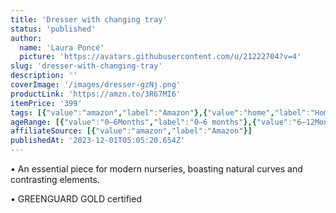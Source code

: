 ```yaml
---
title: 'Dresser with changing tray'
status: 'published'
author:
  name: 'Laura Poncé'
  picture: 'https://avatars.githubusercontent.com/u/21222704?v=4'
slug: 'dresser-with-changing-tray'
description: ''
coverImage: '/images/dresser-gzNj.png'
productLink: 'https://amzn.to/3R67MI6'
itemPrice: '399'
tags: [{"value":"amazon","label":"Amazon"},{"value":"home","label":"Home"},{"value":"nursery","label":"Nursery"}]
ageRange: [{"value":"0–6Months","label":"0–6 months"},{"value":"6–12Months","label":"6–12 months"},{"value":"12–18Months","label":"12–18 months"},{"value":"18–24Months","label":"18–24 months"},{"value":"2–3Years","label":"2–3 years"},{"value":"3+Years","label":"3+ years"}]
affiliateSource: [{"value":"amazon","label":"Amazon"}]
publishedAt: '2023-12-01T05:05:20.654Z'
---
```


• An essential piece for modern nurseries, boasting natural curves and contrasting elements.

• GREENGUARD GOLD certified